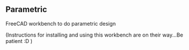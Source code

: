 Parametric
-----------------------

FreeCAD workbench to do parametric design

(Instructions for installing and using this workbench are on their way...Be patient :D )